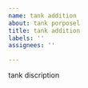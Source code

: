 ```yaml
---
name: tank addition
about: tank porposel
title: tank addition
labels: ''
assignees: ''

---
```


tank discription
